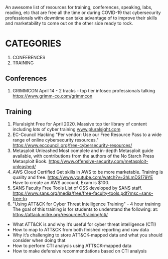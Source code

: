 An awesome list of resources for training, conferences, speaking, labs, reading, etc that are free all the time or during COVID-19 that cybersecurity professionals with downtime can take advantage of to improve their skills and marketability to come out on the other side ready to rock.

# CATEGORIES
  1. CONFERENCES
  2. TRAINING
## Conferences
1.	GRIMMCON	April 14 - 2 tracks - top tier infosec professionals talking	https://www.grimm-co.com/grimmcon
## Training
1.	Pluralsight	Free for April 2020. Massive top tier library of content including lots of cyber training	www.pluralsight.com
2.	EC-Council Hacking 	"Per vendor: Use our Free Resource Pass to a wide range of
online cybersecurity resources."	https://www.eccouncil.org/free-cybersecurity-resources/
3.	Metasploit Unleashed	Most complete and in-depth Metasploit guide available, with contributions from the authors of the No Starch Press Metasploit Book. 	https://www.offensive-security.com/metasploit-unleashed/
4.	AWS Cloud Certified	Get skills in AWS to be more marketable. Training is quality and free.	https://www.youtube.com/watch?v=3hLmDS179YE Have to create an AWS account, Exam is $100.
5.	SANS Faculty Free Tools	List of OSS developed by SANS staff.	https://www.sans.org/media/free/free-faculty-tools.pdf?msc=sans-free-lp
6. "Using ATT&CK for Cyber Threat Intelligence Training" - 4 hour training The goal of this training is for students to understand the following:  at:  https://attack.mitre.org/resources/training/cti/

  * What ATT&CK is and why it’s useful for cyber threat intelligence (CTI)
  * How to map to ATT&CK from both finished reporting and raw data
  * Why it’s challenging to store ATT&CK-mapped data and what you should consider when doing that
  * How to perform CTI analysis using ATT&CK-mapped data
  * How to make defensive recommendations based on CTI analysis


